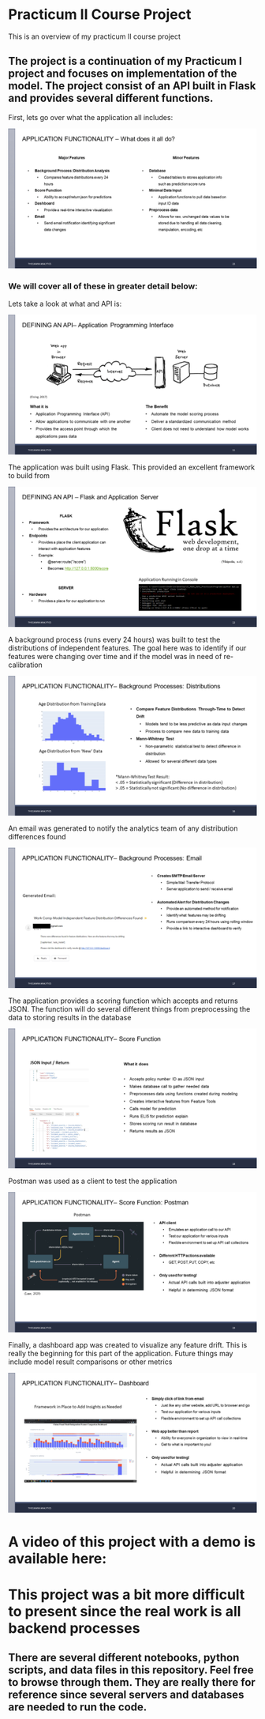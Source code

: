 # Practicum II Course Project
This is an overview of my practicum II course project

## The project is a continuation of my Practicum I project and focuses on implementation of the model. The project consist of an API built in Flask and provides several different functions.

First, lets go over what the application all includes:

![Image of Overall](https://github.com/sandsoftime660/PracticumII/blob/main/Images/Slide15.PNG)

### We will cover all of these in greater detail below:

Lets take a look at what and API is:

![Image of Overall](https://github.com/sandsoftime660/PracticumII/blob/main/Images/Slide11.PNG)

The application was built using Flask. This provided an excellent framework to build from

![Image of Overall](https://github.com/sandsoftime660/PracticumII/blob/main/Images/Slide13.PNG)

A background process (runs every 24 hours) was built to test the distributions of independent features. The goal here was to identify if our features were changing over time and if the model was in need of re-calibration

![Image of Overall](https://github.com/sandsoftime660/PracticumII/blob/main/Images/Slide16.PNG)

An email was generated to notify the analytics team of any distribution differences found

![Image of Overall](https://github.com/sandsoftime660/PracticumII/blob/main/Images/Slide17.PNG)

The application provides a scoring function which accepts and returns JSON. The function will do several different things from preprocessing the data to storing results in the database

![Image of Overall](https://github.com/sandsoftime660/PracticumII/blob/main/Images/Slide18.PNG)

Postman was used as a client to test the application

![Image of Overall](https://github.com/sandsoftime660/PracticumII/blob/main/Images/Slide19.PNG)

Finally, a dashboard app was created to visualize any feature drift. This is really the beginning for this part of the application. Future things may include model result comparisons or other metrics

![Image of Overall](https://github.com/sandsoftime660/PracticumII/blob/main/Images/Slide20.PNG)

# A video of this project with a demo is available here: 

# This project was a bit more difficult to present since the real work is all backend processes

## There are several different notebooks, python scripts, and data files in this repository. Feel free to browse through them. They are really there for reference since several servers and databases are needed to run the code.  

